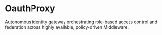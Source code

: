 # OauthProxy
Autonomous identity gateway orchestrating role-based access control and federation across highly available, policy-driven Middleware.
